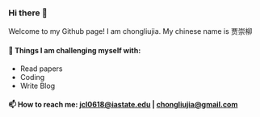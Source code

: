 ### Hi there 👋

Welcome to my Github page! I am chongliujia.
My chinese name is 贾崇柳

<!--
**chongliujia/chongliujia** is a ✨ _special_ ✨ repository because its `README.md` (this file) appears on your GitHub profile.

Here are some ideas to get you started:
-->
<!-- #### 🔭 I’m currently working on:
- 
-->

<!-- #### 🌱 I’m currently learning:
- Linux kernel
- File System
- Paper
- Write an iOS app

-->
#### :muscle: Things I am challenging myself with:
- Read papers
- Coding
- Write Blog
<!-- 👯 I’m looking to collaborate on ...
- 🤔 I’m looking for help with ...
- 💬 Ask me about 
- 😄 Pronouns: ...
- ⚡ Fun fact: ...
-->
#### 📫 How to reach me: jcl0618@iastate.edu | chongliujia@gmail.com

